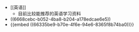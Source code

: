 - [[英语]]
	- 目前比较能推荐的英语学习资料
- ((6668cebc-b052-4ba8-b204-a178edcae6e5))
- {{embed ((66335be9-b70e-4f6e-94e6-8365f8b74ba0))}}